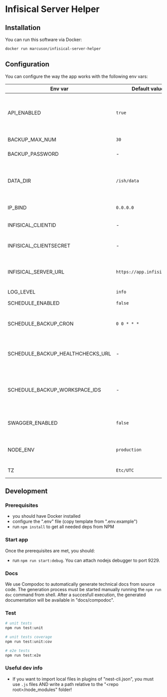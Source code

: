 # Infisical Server Helper

## Installation

You can run this software via Docker:

```bash
docker run marcuson/infisical-server-helper
```

## Configuration

You can configure the way the app works with the following env vars:

| Env var                          | Default value               | Notes                                                                                                                                                                |
| -------------------------------- | --------------------------- | -------------------------------------------------------------------------------------------------------------------------------------------------------------------- |
| API_ENABLED                      | `true`                      | Whether the API is enabled or not. **Note**: the API is not authenticated and you **should** provide an external authentication mechanism if exposing this publicly! |
| BACKUP_MAX_NUM                   | `30`                        | Maximum number of most recent backups to keep.                                                                                                                       |
| BACKUP_PASSWORD                  | -                           | **Required**. Password to use to encrypt backups.                                                                                                                    |
| DATA_DIR                         | `/ish/data`                 | Location where Infisical Server Helper related data will be stored. It should be persistent (mount a volume or local directory to this path).                        |
| IP_BIND                          | `0.0.0.0`                   | IP where to bind the web server for API.                                                                                                                             |
| INFISICAL_CLIENTID               | -                           | **Required**. Client id to access your Infisical instance.                                                                                                           |
| INFISICAL_CLIENTSECRET           | -                           | **Required**. Client secret to access your Infisical instance.                                                                                                       |
| INFISICAL_SERVER_URL             | `https://app.infisical.com` | URL of the server where you Infisical instance is. Use `https://app.infisical.com` or insert your self-hosted URL.                                                   |
| LOG_LEVEL                        | `info`                      | Max log level to be shown.                                                                                                                                           |
| SCHEDULE_ENABLED                 | `false`                     | Whether the scheduled actions are enabled or not.                                                                                                                    |
| SCHEDULE_BACKUP_CRON             | `0 0 * * *`                 | The cron expression for automated backups. Pass an empty string to disable this specific task.                                                                       |
| SCHEDULE_BACKUP_HEALTHCHECKS_URL | -                           | URL of healthcheck check to use during scheduled backups. Leave blank to disable Healthchecks integration.                                                           |
| SCHEDULE_BACKUP_WORKSPACE_IDS    | -                           | **Required if SCHEDULE_BACKUP_CRON is enabled**. Comma separated list of project ids to backup during scheduled backup.                                              |
| SWAGGER_ENABLED                  | `false`                     | Whether to enable Swagger or not. You can find Swagger under the "/api" path of the web server.                                                                      |
| NODE_ENV                         | `production`                | The Node environment used for libraries like Express. Suggested to leave as per default.                                                                             |
| TZ                               | `Etc/UTC`                   | The timezone used for schedules.                                                                                                                                     |

## Development

### Prerequisites

- you should have Docker installed
- configure the ".env" file (copy template from ".env.example")
- run `npm install` to get all needed deps from NPM

### Start app

Once the prerequisites are met, you should:

- run `npm run start:debug`. You can attach nodejs debugger to port 9229.

### Docs

We use Compodoc to automatically generate technical docs from source code. The generation
process must be started manually running the `npm run doc` command from shell. After a succesfull
execution, the generated documentation will be available in "docs/compodoc".

### Test

```bash
# unit tests
npm run test:unit

# unit tests coverage
npm run test:unit:cov

# e2e tests
npm run test:e2e
```

### Useful dev info

- If you want to import local files in plugins of "nest-cli.json", you must use `.js` files AND
  write a path relative to the "\<repo root\>/node_modules" folder!
